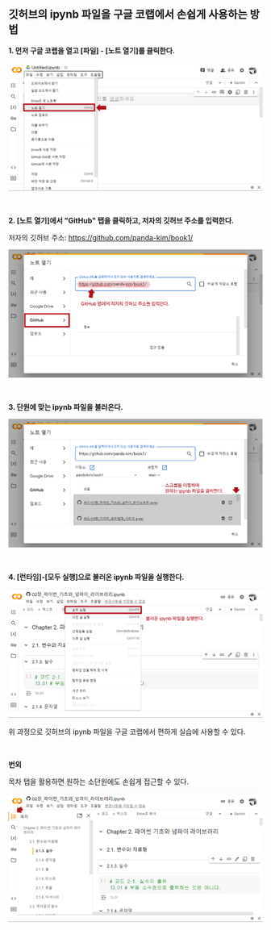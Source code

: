 ## 깃허브의 ipynb 파일을 구글 코랩에서 손쉽게 사용하는 방법


**1. 먼저 구글 코랩을 열고 [파일] - [노트 열기]를 클릭한다.**

![1](../images/colab/1.jpg)

<br>

**2. [노트 열기]에서 "GitHub" 탭을 클릭하고, 저자의 깃허브 주소를 입력한다.**

저자의 깃허브 주소: https://github.com/panda-kim/book1/

![2](../images/colab/2.jpg)

<br>

**3. 단원에 맞는 ipynb 파일을 불러온다.**

![3](../images/colab/3.jpg)

<br>

**4. [런타임]-[모두 실행]으로 불러온 ipynb 파일을 실행한다.**

![4](../images/colab/4.jpg)

위 과정으로 깃허브의 ipynb 파일을 구글 코랩에서 편하게 실습에 사용할 수 있다.

<br>

**번외**

목차 탭을 활용하면 원하는 소단원에도 손쉽게 접근할 수 있다.

![5](../images/colab/5.jpg)

